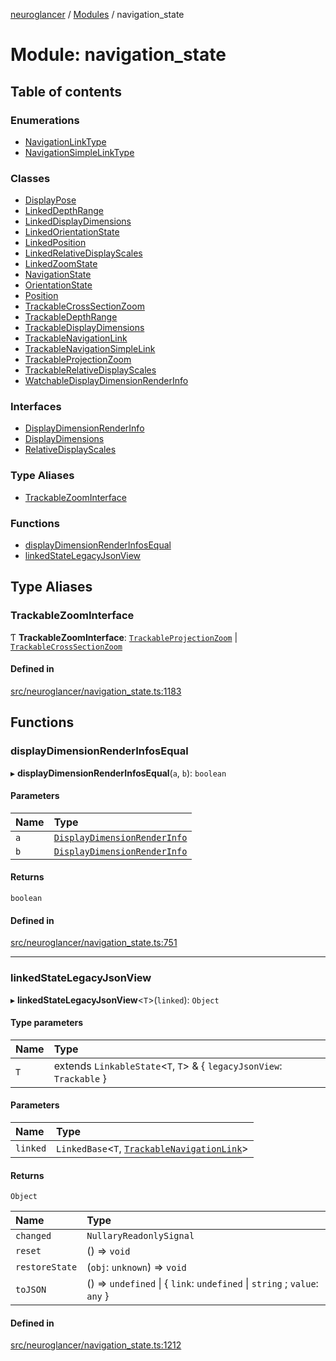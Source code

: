 [neuroglancer](../README.md) / [Modules](../modules.md) / navigation\_state

# Module: navigation\_state

## Table of contents

### Enumerations

- [NavigationLinkType](../enums/navigation_state.NavigationLinkType.md)
- [NavigationSimpleLinkType](../enums/navigation_state.NavigationSimpleLinkType.md)

### Classes

- [DisplayPose](../classes/navigation_state.DisplayPose.md)
- [LinkedDepthRange](../classes/navigation_state.LinkedDepthRange.md)
- [LinkedDisplayDimensions](../classes/navigation_state.LinkedDisplayDimensions.md)
- [LinkedOrientationState](../classes/navigation_state.LinkedOrientationState.md)
- [LinkedPosition](../classes/navigation_state.LinkedPosition.md)
- [LinkedRelativeDisplayScales](../classes/navigation_state.LinkedRelativeDisplayScales.md)
- [LinkedZoomState](../classes/navigation_state.LinkedZoomState.md)
- [NavigationState](../classes/navigation_state.NavigationState.md)
- [OrientationState](../classes/navigation_state.OrientationState.md)
- [Position](../classes/navigation_state.Position.md)
- [TrackableCrossSectionZoom](../classes/navigation_state.TrackableCrossSectionZoom.md)
- [TrackableDepthRange](../classes/navigation_state.TrackableDepthRange.md)
- [TrackableDisplayDimensions](../classes/navigation_state.TrackableDisplayDimensions.md)
- [TrackableNavigationLink](../classes/navigation_state.TrackableNavigationLink.md)
- [TrackableNavigationSimpleLink](../classes/navigation_state.TrackableNavigationSimpleLink.md)
- [TrackableProjectionZoom](../classes/navigation_state.TrackableProjectionZoom.md)
- [TrackableRelativeDisplayScales](../classes/navigation_state.TrackableRelativeDisplayScales.md)
- [WatchableDisplayDimensionRenderInfo](../classes/navigation_state.WatchableDisplayDimensionRenderInfo.md)

### Interfaces

- [DisplayDimensionRenderInfo](../interfaces/navigation_state.DisplayDimensionRenderInfo.md)
- [DisplayDimensions](../interfaces/navigation_state.DisplayDimensions.md)
- [RelativeDisplayScales](../interfaces/navigation_state.RelativeDisplayScales.md)

### Type Aliases

- [TrackableZoomInterface](navigation_state.md#trackablezoominterface)

### Functions

- [displayDimensionRenderInfosEqual](navigation_state.md#displaydimensionrenderinfosequal)
- [linkedStateLegacyJsonView](navigation_state.md#linkedstatelegacyjsonview)

## Type Aliases

### TrackableZoomInterface

Ƭ **TrackableZoomInterface**: [`TrackableProjectionZoom`](../classes/navigation_state.TrackableProjectionZoom.md) \| [`TrackableCrossSectionZoom`](../classes/navigation_state.TrackableCrossSectionZoom.md)

#### Defined in

[src/neuroglancer/navigation_state.ts:1183](https://github.com/ActiveBrainAtlas2/neuroglancer/blob/8fef58ad/src/neuroglancer/navigation_state.ts#L1183)

## Functions

### displayDimensionRenderInfosEqual

▸ **displayDimensionRenderInfosEqual**(`a`, `b`): `boolean`

#### Parameters

| Name | Type |
| :------ | :------ |
| `a` | [`DisplayDimensionRenderInfo`](../interfaces/navigation_state.DisplayDimensionRenderInfo.md) |
| `b` | [`DisplayDimensionRenderInfo`](../interfaces/navigation_state.DisplayDimensionRenderInfo.md) |

#### Returns

`boolean`

#### Defined in

[src/neuroglancer/navigation_state.ts:751](https://github.com/ActiveBrainAtlas2/neuroglancer/blob/8fef58ad/src/neuroglancer/navigation_state.ts#L751)

___

### linkedStateLegacyJsonView

▸ **linkedStateLegacyJsonView**<`T`\>(`linked`): `Object`

#### Type parameters

| Name | Type |
| :------ | :------ |
| `T` | extends `LinkableState`<`T`, `T`\> & { `legacyJsonView`: `Trackable`  } |

#### Parameters

| Name | Type |
| :------ | :------ |
| `linked` | `LinkedBase`<`T`, [`TrackableNavigationLink`](../classes/navigation_state.TrackableNavigationLink.md)\> |

#### Returns

`Object`

| Name | Type |
| :------ | :------ |
| `changed` | `NullaryReadonlySignal` |
| `reset` | () => `void` |
| `restoreState` | (`obj`: `unknown`) => `void` |
| `toJSON` | () => `undefined` \| { `link`: `undefined` \| `string` ; `value`: `any`  } |

#### Defined in

[src/neuroglancer/navigation_state.ts:1212](https://github.com/ActiveBrainAtlas2/neuroglancer/blob/8fef58ad/src/neuroglancer/navigation_state.ts#L1212)
